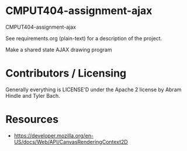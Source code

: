 CMPUT404-assignment-ajax
==============================

CMPUT404-assignment-ajax

See requirements.org (plain-text) for a description of the project.

Make a shared state AJAX drawing program

Contributors / Licensing
========================

Generally everything is LICENSE'D under the Apache 2 license by Abram Hindle and Tyler Bach.

Resources
========================

- https://developer.mozilla.org/en-US/docs/Web/API/CanvasRenderingContext2D
